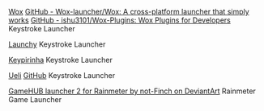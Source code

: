 
[Wox](http://www.wox.one/)
[GitHub - Wox-launcher/Wox: A cross-platform launcher that simply works](https://github.com/Wox-launcher/Wox)
[GitHub - ishu3101/Wox-Plugins: Wox Plugins for Developers](https://github.com/ishu3101/Wox-Plugins)
Keystroke Launcher

[Launchy](https://launchy.net/)
Keystroke Launcher

[Keypirinha](https://keypirinha.com/)
Keystroke Launcher

[Ueli](https://ueli.app/)
[GitHub](https://github.com/oliverschwendener/ueli)
Keystroke Launcher

[GameHUB launcher 2 for Rainmeter by not-Finch on DeviantArt](https://www.deviantart.com/not-finch/art/GameHUB-launcher-2-for-Rainmeter-785369648)
Rainmeter Game Launcher
